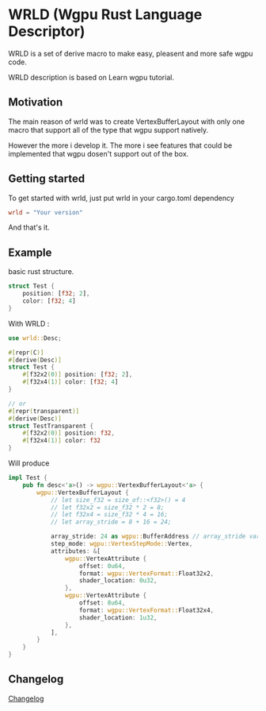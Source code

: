 # WRLD (Wgpu Rust Language Descriptor)

WRLD is a set of derive macro to make easy, pleasent and more safe wgpu code.

WRLD description is based on Learn wgpu tutorial.

## Motivation

The main reason of wrld was to create VertexBufferLayout with only one macro that support all of the type that wgpu support natively.

However the more i develop it. The more i see features that could be implemented that wgpu dosen't support out of the box.

## Getting started

To get started with wrld, just put wrld in your cargo.toml dependency
```toml
wrld = "Your version"
```
And that's it.

## Example

basic rust structure.
```rust
struct Test {
    position: [f32; 2],
    color: [f32; 4]
}
```
With WRLD : 
```rust
use wrld::Desc;

#[repr(C)]
#[derive(Desc)]
struct Test {
    #[f32x2(0)] position: [f32; 2],
    #[f32x4(1)] color: [f32; 4]
}

// or
#[repr(transparent)]
#[derive(Desc)]
struct TestTransparent {
    #[f32x2(0)] position: f32,
    #[f32x4(1)] color: f32
}

```
Will produce
```rust
impl Test {
    pub fn desc<'a>() -> wgpu::VertexBufferLayout<'a> {
        wgpu::VertexBufferLayout {
            // let size_f32 = size_of::<f32>() = 4
            // let f32x2 = size_f32 * 2 = 8;
            // let f32x4 = size_f32 * 4 = 16;
            // let array_stride = 8 + 16 = 24;

            array_stride: 24 as wgpu::BufferAddress // array_stride variable,
            step_mode: wgpu::VertexStepMode::Vertex,
            attributes: &[
                wgpu::VertexAttribute {
                    offset: 0u64,
                    format: wgpu::VertexFormat::Float32x2,
                    shader_location: 0u32,
                },
                wgpu::VertexAttribute {
                    offset: 8u64,
                    format: wgpu::VertexFormat::Float32x4,
                    shader_location: 1u32,
                },
            ],
        }
    }
}
```

## Changelog

[Changelog](CHANGELOG.md)